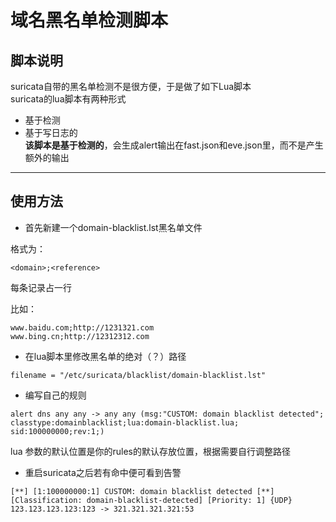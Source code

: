 # 域名黑名单检测脚本

## 脚本说明
suricata自带的黑名单检测不是很方便，于是做了如下Lua脚本  
suricata的lua脚本有两种形式
- 基于检测
- 基于写日志的  
**该脚本是基于检测的**，会生成alert输出在fast.json和eve.json里，而不是产生额外的输出
---
## 使用方法
- 首先新建一个domain-blacklist.lst黑名单文件

格式为：
```
<domain>;<reference>
```
每条记录占一行  

比如：
```
www.baidu.com;http://1231321.com
www.bing.cn;http://12312312.com
```

- 在lua脚本里修改黑名单的绝对（？）路径

```
filename = "/etc/suricata/blacklist/domain-blacklist.lst"
```

- 编写自己的规则

```
alert dns any any -> any any (msg:"CUSTOM: domain blacklist detected"; classtype:domainblacklist;lua:domain-blacklist.lua; sid:100000000;rev:1;)
``` 

lua 参数的默认位置是你的rules的默认存放位置，根据需要自行调整路径

- 重启suricata之后若有命中便可看到告警

```
[**] [1:100000000:1] CUSTOM: domain blacklist detected [**] [Classification: domain-blacklist-detected] [Priority: 1] {UDP} 123.123.123.123:123 -> 321.321.321.321:53
```